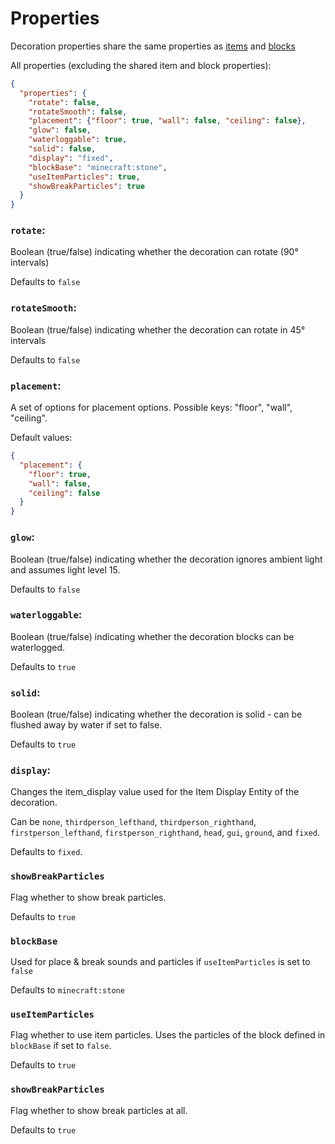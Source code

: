 # Properties

Decoration properties share the same properties as [items](item-properties.md) and [blocks](block-properties.md)

All properties (excluding the shared item and block properties):
```json
{
  "properties": {
    "rotate": false,
    "rotateSmooth": false,
    "placement": {"floor": true, "wall": false, "ceiling": false},
    "glow": false,
    "waterloggable": true,
    "solid": false,
    "display": "fixed",
    "blockBase": "minecraft:stone",
    "useItemParticles": true,
    "showBreakParticles": true
  }
}
```

### `rotate`:

Boolean (true/false) indicating whether the decoration can rotate (90° intervals)

Defaults to `false`

### `rotateSmooth`:

Boolean (true/false) indicating whether the decoration can rotate in 45° intervals

Defaults to `false`

### `placement`:

A set of options for placement options. Possible keys: "floor", "wall", "ceiling".

Default values:
```json
{
  "placement": {
    "floor": true,
    "wall": false,
    "ceiling": false
  }
}
```

### `glow`:

Boolean (true/false) indicating whether the decoration ignores ambient light and assumes light level 15.

Defaults to `false`

### `waterloggable`:

Boolean (true/false) indicating whether the decoration blocks can be waterlogged.

Defaults to `true`

### `solid`:

Boolean (true/false) indicating whether the decoration is solid - can be flushed away by water if set to false.

Defaults to `true`

### `display`:

Changes the item_display value used for the Item Display Entity of the decoration. 

Can be `none`, `thirdperson_lefthand`, `thirdperson_righthand`, `firstperson_lefthand`, `firstperson_righthand`, `head`, `gui`, `ground`, and `fixed`. 

Defaults to `fixed`.

### `showBreakParticles`

Flag whether to show break particles. 

Defaults to `true`

### `blockBase`

Used for place & break sounds and particles if `useItemParticles` is set to `false`

Defaults to `minecraft:stone`

### `useItemParticles`

Flag whether to use item particles. Uses the particles of the block defined in `blockBase` if set to `false`. 

Defaults to `true`

### `showBreakParticles`

Flag whether to show break particles at all.

Defaults to `true`

